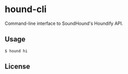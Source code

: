 # hound-cli

Command-line interface to SoundHound's Houndify API.

## Usage

    $ hound hi


## License

